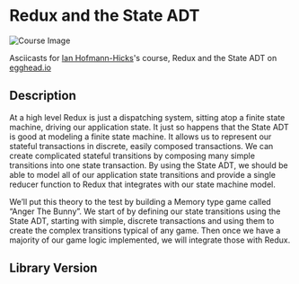 # Redux and the State ADT

![Course Image](https://d2eip9sf3oo6c2.cloudfront.net/tags/images/000/000/386/thumb/redux.png)

Asciicasts for [Ian Hofmann-Hicks](https://egghead.io/instructors/ian-hofmann-hicks)'s course, Redux and the State ADT on [egghead.io](https://egghead.io//courses/redux-and-the-state-adt)

## Description
At a high level Redux is just a dispatching system, sitting atop a finite state machine, driving our application state. It just so happens that the State ADT is good at modeling a finite state machine. It allows us to represent our stateful transactions in discrete, easily composed transactions. We can create complicated stateful transitions by composing many simple transitions into one state transaction. By using the State ADT, we should be able to model all of our application state transitions and provide a single reducer function to Redux that integrates with our state machine model.

We’ll put this theory to the test by building a Memory type game called “Anger The Bunny”.  We start of by defining our state transitions using the State ADT, starting with simple, discrete transactions and using them to create the complex transitions typical of any game. Then once we have a majority of our game logic implemented, we will integrate those with Redux.

## Library Version
